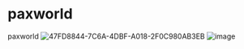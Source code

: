 # paxworld
paxworld
![47FD8844-7C6A-4DBF-A018-2F0C980AB3EB](https://user-images.githubusercontent.com/103596412/163240427-2e95c536-bd68-402d-92a8-176c0bc5b1ba.jpeg)
![image](https://user-images.githubusercontent.com/103596412/163241574-4d601fb2-7d75-45ff-9968-da5607584588.png)
